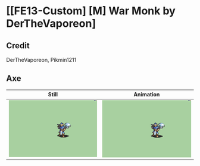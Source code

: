 # [\[FE13-Custom\] \[M\] War Monk by DerTheVaporeon]

## Credit

DerTheVaporeon, Pikmin1211

## Axe

| Still | Animation |
| :---: | :-------: |
| ![Axe still](./Axe_000.png) | ![Axe animation](./Axe.gif) |
